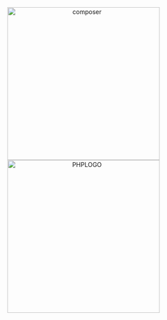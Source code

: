 <div align="center">
  <img src="https://github.com/user-attachments/assets/d090135d-f698-4042-9f46-2027fb66fa7f" alt="composer" width="350" />
  <img src="https://github.com/user-attachments/assets/f5c84a27-a20b-4f57-a058-d78ad7ec668d" alt="PHPLOGO" width="350" />
</div>
